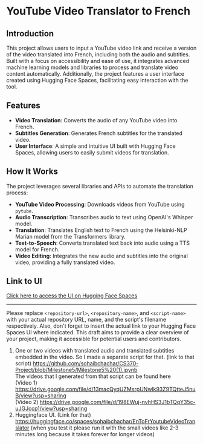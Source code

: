 # YouTube Video Translator to French

## Introduction
This project allows users to input a YouTube video link and receive a version of the video translated into French, including both the audio and subtitles. Built with a focus on accessibility and ease of use, it integrates advanced machine learning models and libraries to process and translate video content automatically. Additionally, the project features a user interface created using Hugging Face Spaces, facilitating easy interaction with the tool.

## Features
- **Video Translation**: Converts the audio of any YouTube video into French.
- **Subtitles Generation**: Generates French subtitles for the translated video.
- **User Interface**: A simple and intuitive UI built with Hugging Face Spaces, allowing users to easily submit videos for translation.

## How It Works
The project leverages several libraries and APIs to automate the translation process:
- **YouTube Video Processing**: Downloads videos from YouTube using `pytube`.
- **Audio Transcription**: Transcribes audio to text using OpenAI's Whisper model.
- **Translation**: Translates English text to French using the Helsinki-NLP Marian model from the Transformers library.
- **Text-to-Speech**: Converts translated text back into audio using a TTS model for French.
- **Video Editing**: Integrates the new audio and subtitles into the original video, providing a fully translated video.



## Link to UI
[Click here to access the UI on Hugging Face Spaces]((https://huggingface.co/spaces/sohaibchachar/EnToFrYoutubeVideoTranslator))

---

Please replace `<repository-url>`, `<repository-name>`, and `<script-name>` with your actual repository URL, name, and the script's filename respectively. Also, don't forget to insert the actual link to your Hugging Face Spaces UI where indicated. This draft aims to provide a clear overview of your project, making it accessible for potential users and contributors.
1. One or two videos with translated audio and translated subtitles embedded in the video. So I made a separate script for that. (link to that script) https://github.com/sohaibchachar/CS370-Project/blob/Milestone5/Milestone5%20(1).ipynb <br> The videos that I generated from that script can be found here  <br>(Video 1) https://drive.google.com/file/d/13macQyqUZMsrpUNwlk93Z9TQtteJ5nuB/view?usp=sharing <br>(Video 2)  https://drive.google.com/file/d/198EWuj-nvhHS3J1bTQqY35c-uJGJccp1/view?usp=sharing <br>
2. Huggingface UI. (Link for that) https://huggingface.co/spaces/sohaibchachar/EnToFrYoutubeVideoTranslator (when you test it please run it with the small videos like 2-3 minutes long because it takes forever for longer videos) <br>

